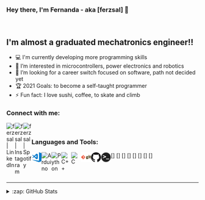 ### Hey there, I'm Fernanda - aka [ferzsal] 👋

<br />

## I'm almost a graduated mechatronics engineer!!

- 💻 I'm currently developing more programming skills
- 🤖 I’m interested in microcontrollers, power electronics and robotics
- 🔋 I’m looking for a career switch focused on software, path not decided yet
- 🏆 2021 Goals: to become a self-taught programmer
- ⚡ Fun fact: I love sushi, coffee, to skate and climb

### Connect with me:

[<img align="left" alt="ferzsal | LinkedIn" width="22px" src="https://cdn.jsdelivr.net/npm/simple-icons@v3/icons/linkedin.svg" />][linkedin]
[<img align="left" alt="ferzsal | Instagram" width="22px" src="https://cdn.jsdelivr.net/npm/simple-icons@v3/icons/instagram.svg" />][instagram]
[<img align="left" alt="ferzsal | Spotify" width= "22 px" src= "https://cdn.jsdelivr.net/npm/simple-icons@3.13.0/icons/spotify.svg" />][spotify]

 

<br />

### Languages and Tools:

[<img align="left" alt="Visual Studio Code" width="26px" src="https://raw.githubusercontent.com/github/explore/80688e429a7d4ef2fca1e82350fe8e3517d3494d/topics/visual-studio-code/visual-studio-code.png" />]
[<img align="left" alt="Arduino" width="26px" src="https://upload.wikimedia.org/wikipedia/commons/8/87/Arduino_Logo.svg" />]
[<img align="left" alt="Python" width="26px" src="https://logodownload.org/wp-content/uploads/2019/10/python-logo.png" />]
[<img align="left" alt="C++" width="26px" src="https://upload.wikimedia.org/wikipedia/commons/1/18/ISO_C%2B%2B_Logo.svg" />]
[<img align="left" alt="C" width="26px" src="https://upload.wikimedia.org/wikipedia/commons/1/18/C_Programming_Language.svg" />]
[<img align="left" alt="Git" width="26px" src="https://raw.githubusercontent.com/github/explore/80688e429a7d4ef2fca1e82350fe8e3517d3494d/topics/git/git.png" />]
[<img align="left" alt="GitHub" width="26px" src="https://raw.githubusercontent.com/github/explore/78df643247d429f6cc873026c0622819ad797942/topics/github/github.png" />]
[<img align="left" alt="Terminal" width="26px" src="https://raw.githubusercontent.com/github/explore/80688e429a7d4ef2fca1e82350fe8e3517d3494d/topics/terminal/terminal.png" />]

<br />
<br />


---

<details>
  <summary>:zap: GitHub Stats</summary>

  <img align="left" alt="ferzsal's GitHub Stats" src="![Anurag's GitHub stats](https://github-readme-stats.vercel.app/api?username=anuraghazra&show_icons=true&theme=tokyonight)
" />

</details>

[instagram]: https://instagram.com/ferzsal
[linkedin]: https://www.linkedin.com/in/mafernandalosa/
[spotify]: https://open.spotify.com/user/ferzsal?si=88b1b58f50f2412b
